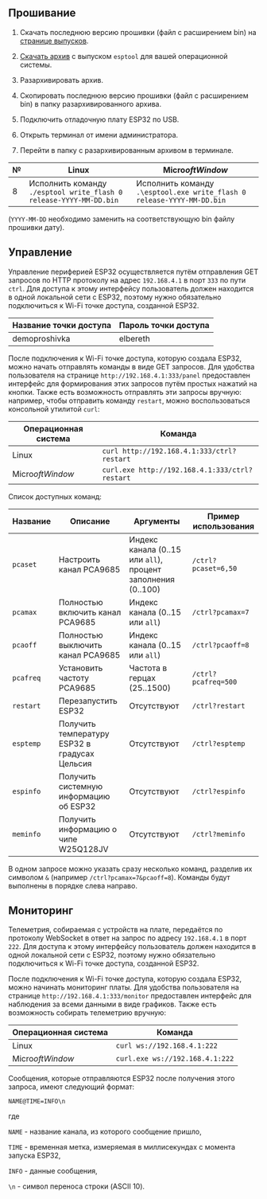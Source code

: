 ## Прошивание

1. Скачать последнюю версию прошивки (файл с расширением bin) на [странице выпусков](https://github.com/txgk/mcu-playground/releases).

2. [Скачать архив](https://github.com/espressif/esptool/releases) с выпуском `esptool` для вашей операционной системы.

3. Разархивировать архив.

4. Скопировать последнюю версию прошивки (файл с расширением bin) в папку разархивированного архива.

5. Подключить отладочную плату ESP32 по USB.

6. Открыть терминал от имени администратора.

7. Перейти в папку с разархивированным архивом в терминале.

| № | Linux                                                              | Micro$oft Window$                                                      |
|---|--------------------------------------------------------------------|------------------------------------------------------------------------|
| 8 | Исполнить команду `./esptool write_flash 0 release-YYYY-MM-DD.bin` | Исполнить команду `.\esptool.exe write_flash 0 release-YYYY-MM-DD.bin` |

(`YYYY-MM-DD` необходимо заменить на соответствующую bin файлу прошивки дату).

## Управление

Управление периферией ESP32 осуществляется путём отправления GET запросов по HTTP протоколу на адрес `192.168.4.1` в порт `333` по пути `ctrl`. Для доступа к этому интерфейсу пользователь должен находится в одной локальной сети с ESP32, поэтому нужно обязательно подключиться к Wi-Fi точке доступа, созданной ESP32.

| Название точки доступа | Пароль точки доступа |
|------------------------|----------------------|
| demoproshivka          | elbereth             |

После подключения к Wi-Fi точке доступа, которую создала ESP32, можно начать отправлять команды в виде GET запросов. Для удобства пользователя на странице `http://192.168.4.1:333/panel` предоставлен интерфейс для формирования этих запросов путём простых нажатий на кнопки. Также есть возможность отправлять эти запросы вручную: например, чтобы отправить команду `restart`, можно воспользоваться консольной утилитой `curl`:

| Операционная система | Команда                                        |
|----------------------|------------------------------------------------|
| Linux                | `curl http://192.168.4.1:333/ctrl?restart`     |
| Micro$oft Window$    | `curl.exe http://192.168.4.1:333/ctrl?restart` |

Список доступных команд:

| Название  | Описание                                      | Аргументы                                                    | Пример использования |
|-----------|-----------------------------------------------|--------------------------------------------------------------|----------------------|
| `pcaset`  | Настроить канал PCA9685                       | Индекс канала (0..15 или `all`), процент заполнения (0..100) | `/ctrl?pcaset=6,50`  |
| `pcamax`  | Полностью включить канал PCA9685              | Индекс канала (0..15 или `all`)                              | `/ctrl?pcamax=7`     |
| `pcaoff`  | Полностью выключить канал PCA9685             | Индекс канала (0..15 или `all`)                              | `/ctrl?pcaoff=8`     |
| `pcafreq` | Установить частоту PCA9685                    | Частота в герцах (25..1500)                                  | `/ctrl?pcafreq=500`  |
| `restart` | Перезапустить ESP32                           | Отсутствуют                                                  | `/ctrl?restart`      |
| `esptemp` | Получить температуру ESP32 в градусах Цельсия | Отсутствуют                                                  | `/ctrl?esptemp`      |
| `espinfo` | Получить системную информацию об ESP32        | Отсутствуют                                                  | `/ctrl?espinfo`      |
| `meminfo` | Получить информацию о чипе W25Q128JV          | Отсутствуют                                                  | `/ctrl?meminfo`      |

В одном запросе можно указать сразу несколько команд, разделив их символом `&` (например `/ctrl?pcamax=7&pcaoff=8`). Команды будут выполнены в порядке слева направо.

## Мониторинг

Телеметрия, собираемая с устройств на плате, передаётся по протоколу WebSocket в ответ на запрос по адресу `192.168.4.1` в порт `222`. Для доступа к этому интерфейсу пользователь должен находится в одной локальной сети с ESP32, поэтому нужно обязательно подключиться к Wi-Fi точке доступа, созданной ESP32.

После подключения к Wi-Fi точке доступа, которую создала ESP32, можно начинать мониторинг платы. Для удобства пользователя на странице `http://192.168.4.1:333/monitor` предоставлен интерфейс для наблюдения за всеми данными в виде графиков. Также есть возможность собирать телеметрию вручную:

| Операционная система | Команда                         |
|----------------------|---------------------------------|
| Linux                | `curl ws://192.168.4.1:222`     |
| Micro$oft Window$    | `curl.exe ws://192.168.4.1:222` |

Сообщения, которые отправляются ESP32 после получения этого запроса, имеют следующий формат:

```
NAME@TIME=INFO\n
```

где

`NAME` - название канала, из которого сообщение пришло,

`TIME` - временная метка, измеряемая в миллисекундах с момента запуска ESP32,

`INFO` - данные сообщения,

`\n` - символ переноса строки (ASCII 10).
